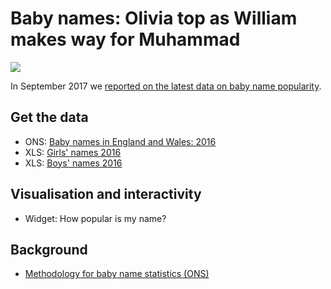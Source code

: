 # Baby names: Olivia top as William makes way for Muhammad

![](https://ichef.bbci.co.uk/news/624/cpsprodpb/E6FE/production/_97943195_babynames_ratio-nc.png)

In September 2017 we [reported on the latest data on baby name popularity](http://www.bbc.co.uk/news/uk-england-41160596). 

## Get the data

* ONS: [Baby names in England and Wales: 2016](https://www.ons.gov.uk/peoplepopulationandcommunity/birthsdeathsandmarriages/livebirths/bulletins/babynamesenglandandwales/2016)
* XLS: [Girls' names 2016](https://github.com/BBC-Data-Unit/baby-names-2017/blob/master/2016girlsnames.xls)
* XLS: [Boys' names 2016](https://github.com/BBC-Data-Unit/baby-names-2017/blob/master/2016boysnames.xls)

## Visualisation and interactivity

* Widget: How popular is my name?

## Background

* [Methodology for baby name statistics (ONS)](https://www.ons.gov.uk/peoplepopulationandcommunity/birthsdeathsandmarriages/livebirths/methodologies/babynamesqmi)
